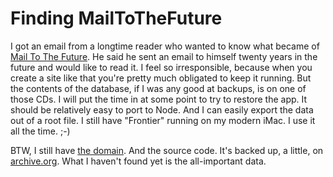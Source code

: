 # Finding MailToTheFuture
I got an email from a longtime reader who wanted to know what became of <a href="https://duckduckgo.com/?q=%22mail+to+the+future%22+site%3Ascripting.com&t=h_&ia=web">Mail To The Future</a>. He said he sent an email to himself twenty years in the future and would like to read it. I feel so irresponsible, because when you create a site like that you're pretty much obligated to keep it running. But the contents of the database, if I was any good at backups, is on one of those CDs. I will put the time in at some point to try to restore the app. It should be relatively easy to port to Node. And I can easily export the data out of a root file. I still have "Frontier" running on my modern iMac. I use it all the time. ;-)

BTW, I still have <a href="http://mailtothefuture.com/">the domain</a>. And the source code. It's backed up, a little, on <a href="https://web.archive.org/web/19991003043305/http://www.mailtothefuture.com:80/public/logon">archive.org</a>. What I haven't found yet is the all-important data. 

